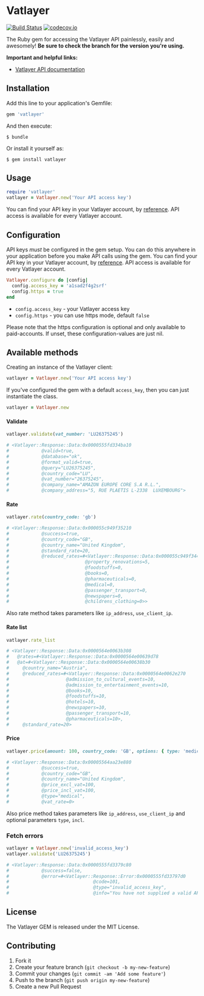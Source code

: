 # Vatlayer

[![Build Status](https://travis-ci.org/drEnilight/vatlayer-ruby.svg?branch=master)](https://travis-ci.org/drEnilight/vatlayer-ruby) [![codecov.io](https://codecov.io/github/drEnilight/vatlayer-ruby/coverage.svg?branch=master)](https://codecov.io/gh/drEnilight/vatlayer-ruby?branch=master)

The Ruby gem for accessing the Vatlayer API painlessly, easily and awesomely! **Be sure to check the branch for the version you're using.**

**Important and helpful links:**

- [Vatlayer API documentation](https://vatlayer.com/documentation)

## Installation

Add this line to your application's Gemfile:

```ruby
gem 'vatlayer'
```

And then execute:

    $ bundle

Or install it yourself as:

    $ gem install vatlayer

## Usage

```ruby
require 'vatlayer'
vatlayer = Vatlayer.new('Your API access key')

```
You can find your API key in your Vatlayer account, by [reference](https://vatlayer.com/dashboard). API access is available for every Vatlayer account.

## Configuration

API keys *must* be configured in the gem setup. You can do this anywhere in your application before you make API calls using the gem. You can find your API key in your Vatlayer account, by [reference](https://vatlayer.com/dashboard). API access is available for every Vatlayer account.

```ruby
Vatlayer.configure do |config|
  config.access_key = 'a1sad2f4g2srf'
  config.https = true
end
```

* `config.access_key` - your Vatlayer access key
* `config.https` - you can use https mode, default `false`

Please note that the https configuration is optional and only available to paid-accounts. If unset, these configuration-values are just nil.

## Available methods

Creating an instance of the Vatlayer client:
```ruby
vatlayer = Vatlayer.new('Your API access key')
```
If you've configured the gem with a default `access_key`, then you can just instantiate the class.
```ruby
vatlayer = Vatlayer.new
```

#### Validate
```ruby
vatlayer.validate(vat_number: 'LU26375245')

# <Vatlayer::Response::Data:0x0000555fd334ba10
#            @valid=true,
#            @database="ok",
#            @format_valid=true,
#            @query="LU26375245",
#            @country_code="LU",
#            @vat_number="26375245",
#            @company_name="AMAZON EUROPE CORE S.A R.L.",
#            @company_address="5, RUE PLAETIS L-2338  LUXEMBOURG">
```

#### Rate
```ruby
vatlayer.rate(country_code: 'gb')

# <Vatlayer::Response::Data:0x000055c949f35210
#            @success=true,
#            @country_code="GB",
#            @country_name="United Kingdom",
#            @standard_rate=20,
#            @reduced_rates=#<Vatlayer::Response::Data:0x000055c949f344f0
#                            @property_renovations=5,
#                            @foodstuffs=0,
#                            @books=0,
#                            @pharmaceuticals=0,
#                            @medical=0,
#                            @passenger_transport=0,
#                            @newspapers=0,
#                            @childrens_clothing=0>>
```

Also rate method takes parameters like `ip_address`, `use_client_ip`.

#### Rate list
```ruby
vatlayer.rate_list

# <Vatlayer::Response::Data:0x0000564e0063b308
#   @rates=#<Vatlayer::Response::Data:0x0000564e00639d78
#   @at=#<Vatlayer::Response::Data:0x0000564e00638b30
#     @country_name="Austria",
#     @reduced_rates=#<Vatlayer::Response::Data:0x0000564e0062e270
#                     @admission_to_cultural_events=10,
#                     @admission_to_entertainment_events=10,
#                     @books=10,
#                     @foodstuffs=10,
#                     @hotels=10,
#                     @newspapers=10,
#                     @passenger_transport=10,
#                     @pharmaceuticals=10>,
#     @standard_rate=20>

```

#### Price
```ruby
vatlayer.price(amount: 100, country_code: 'GB', options: { type: 'medical' })

# <Vatlayer::Response::Data:0x00005564aa23e880
#            @success=true,
#            @country_code="GB",
#            @country_name="United Kingdom",
#            @price_excl_vat=100,
#            @price_incl_vat=100,
#            @type="medical",
#            @vat_rate=0>

```

Also price method takes parameters like `ip_address`, `use_client_ip` and optional parameters `type`, `incl`.


### Fetch errors

```ruby
vatlayer = Vatlayer.new('invalid_access_key')
vatlayer.validate('LU26375245')

# <Vatlayer::Response::Data:0x0000555fd3379c80
#            @success=false,
#            @error=#<Vatlayer::Response::Error:0x0000555fd33797d0
#                               @code=101,
#                               @type="invalid_access_key",
#                               @info="You have not supplied a valid API Access Key. [Technical Support: support@apilayer.com]">
```


## License
The Vatlayer GEM is released under the MIT License.

## Contributing

1. Fork it
2. Create your feature branch (`git checkout -b my-new-feature`)
3. Commit your changes (`git commit -am 'Add some feature'`)
4. Push to the branch (`git push origin my-new-feature`)
5. Create a new Pull Request
